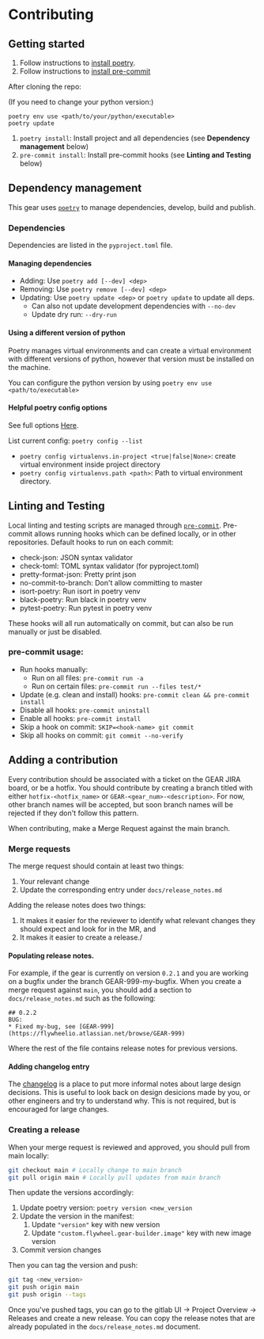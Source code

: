 # Contributing

## Getting started

1. Follow instructions to [install poetry](https://python-poetry.org/docs/#installation).
2. Follow instructions to [install pre-commit](https://pre-commit.com/#install)

After cloning the repo:

(If you need to change your python version:)

```shell
poetry env use <path/to/your/python/executable>
poetry update
```

1. `poetry install`: Install project and all dependencies (see
   __Dependency management__ below)
2. `pre-commit install`: Install pre-commit hooks (see __Linting and Testing__ below)

## Dependency management

This gear uses [`poetry`](https://python-poetry.org/) to manage dependencies,
develop, build and publish.

### Dependencies

Dependencies are listed in the `pyproject.toml` file.

#### Managing dependencies

* Adding: Use `poetry add [--dev] <dep>`
* Removing: Use `poetry remove [--dev] <dep>`
* Updating: Use `poetry update <dep>` or `poetry update` to update all deps.
  * Can also not update development dependencies with `--no-dev`
  * Update dry run: `--dry-run`

#### Using a different version of python

Poetry manages virtual environments and can create a virtual environment with
different versions of python, however that version must be installed on the machine.  

You can configure the python version by using `poetry env use <path/to/executable>`

#### Helpful poetry config options

See full options [Here](https://python-poetry.org/docs/configuration/#available-settings).

List current config: `poetry config --list`

* `poetry config virtualenvs.in-project <true|false|None>`: create virtual environment
inside project directory
* `poetry config virtualenvs.path <path>`: Path to virtual environment directory.

## Linting and Testing

Local linting and testing scripts are managed through
[`pre-commit`](https://pre-commit.com/).
Pre-commit allows running hooks which can be defined locally, or in other
repositories. Default hooks to run on each commit:

* check-json: JSON syntax validator
* check-toml: TOML syntax validator (for pyproject.toml)
* pretty-format-json: Pretty print json
* no-commit-to-branch: Don't allow committing to master
* isort-poetry: Run isort in poetry venv
* black-poetry: Run black in poetry venv
* pytest-poetry: Run pytest in poetry venv

These hooks will all run automatically on commit, but can also be run manually
or just be disabled.

### pre-commit usage:

* Run hooks manually:
  * Run on all files: `pre-commit run -a`
  * Run on certain files: `pre-commit run --files test/*`
* Update (e.g. clean and install) hooks: `pre-commit clean && pre-commit install`
* Disable all hooks: `pre-commit uninstall`
* Enable all hooks: `pre-commit install`
* Skip a hook on commit: `SKIP=<hook-name> git commit`
* Skip all hooks on commit: `git commit --no-verify`

## Adding a contribution

Every contribution should be associated with a ticket on the GEAR JIRA board, or be a
hotfix.  You should contribute by creating a branch titled with either
`hotfix-<hotfix_name>` or `GEAR-<gear_num>-<description>`.  For now, other branch names
will be accepted, but soon branch names will be rejected if they don't follow this pattern.

When contributing, make a Merge Request against the main branch.

### Merge requests

The merge request should contain at least two things:

1. Your relevant change
2. Update the corresponding entry under `docs/release_notes.md`

Adding the release notes does two things:

1. It makes it easier for the reviewer to identify what relevant changes they should
expect and look for in the MR, and
2. It makes it easier to create a release./

#### Populating release notes.

For example, if the gear is currently on version `0.2.1` and you are working on a bugfix
under the branch GEAR-999-my-bugfix.  When you create a merge request against `main`,
you should add a section to `docs/release_notes.md` such as the following:

```
## 0.2.2
BUG:
* Fixed my-bug, see [GEAR-999](https://flywheelio.atlassian.net/browse/GEAR-999)

```

Where the rest of the file contains release notes for previous versions.

#### Adding changelog entry

The [changelog](./docs/changelog.md) is a place to put more informal notes about large
design decisions.  This is useful to look back on design desicions made by you, or other
engineers and try to understand why. This is not required, but is encouraged for large
changes.

### Creating a release

When your merge request is reviewed and approved, you should pull from main locally:

```bash
git checkout main # Locally change to main branch
git pull origin main # Locally pull updates from main branch
```

Then update the versions accordingly:

1. Update poetry version: `poetry version <new_version`
2. Update the version in the manifest:
    1. Update `"version"` key with new version
    2. Update `"custom.flywheel.gear-builder.image"` key with new image version
3. Commit version changes

Then you can tag the version and push:

```bash
git tag <new_version>
git push origin main
git push origin --tags
```

Once you've pushed tags, you can go to the gitlab UI -> Project Overview -> Releases
and create a new release.  You can copy the release notes that are already populated in
the `docs/release_notes.md` document.
